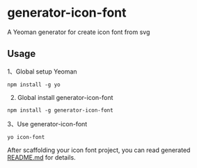 # generator-icon-font
A Yeoman generator for create icon font from svg

## Usage
1、Global setup Yeoman
```
npm install -g yo
```

2. Global install generator-icon-font
```
npm install -g generator-icon-font
```

3、Use generator-icon-font
```
yo icon-font
```
After scaffolding your icon font project, you can read generated [README.md](test-icon-font/README.md) for details.
